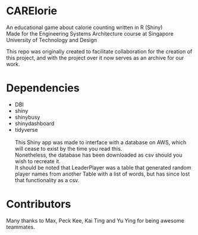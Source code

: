 # CARElorie
An educational game about calorie counting written in R (Shiny) <br>
Made for the Engineering Systems Architecture course at Singapore University of Technology and Design

This repo was originally created to facilitate collaboration for the creation of this project, and with the project over it now serves as an archive for our work.

# Dependencies
- DBI
- shiny
- shinybusy
- shinydashboard
- tidyverse
<br> <br>
This Shiny app was made to interface with a database on AWS, which will cease to exist by the time you read this. <br>
Nonetheless, the database has been downloaded as csv should you wish to recreate it. <br>
It should be noted that LeaderPlayer was a table that generated random player names from another Table with a list of words, but has since lost that functionality as a csv.

# Contributors
Many thanks to Max, Peck Kee, Kai Ting and Yu Ying for being awesome teammates.
